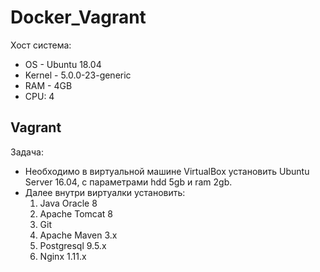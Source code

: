 # Docker_Vagrant
Хост система:
* OS - Ubuntu 18.04
* Kernel - 5.0.0-23-generic
* RAM - 4GB
* CPU: 4

## Vagrant
Задача:
* Необходимо в виртуальной машине VirtualBox установить Ubuntu Server 16.04, c параметрами hdd 5gb и ram 2gb. 
* Далее внутри виртуалки установить:
  1. Java Oracle 8
  2. Apache Tomcat 8
  3. Git
  3. Apache Maven 3.x
  4. Postgresql 9.5.x
  5. Nginx 1.11.x 
